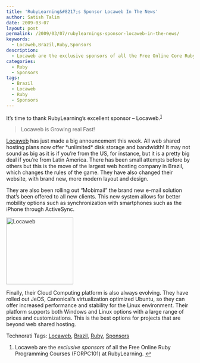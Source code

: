 ```yaml
---
title: 'RubyLearning&#8217;s Sponsor Locaweb In The News'
author: Satish Talim
date: 2009-03-07
layout: post
permalink: /2009/03/07/rubylearnings-sponsor-locaweb-in-the-news/
keywords:
  - Locaweb,Brazil,Ruby,Sponsors
description:
  - Locaweb are the exclusive sponsors of all the Free Online Core Ruby Programming Courses (FORPC101) at RubyLearning.
categories:
  - Ruby
  - Sponsors
tags:
  - Brazil
  - Locaweb
  - Ruby
  - Sponsors
---
```

<div>
  <p>
    It&#8217;s time to thank RubyLearning&#8217;s excellent sponsor &#8211; Locaweb.<sup class='footnote'><a href='#fn-1536-1' id='fnref-1536-1'>1</a></sup>
  </p>
  
  <blockquote class="right">
    <p>
      Locaweb is Growing real Fast!
    </p>
  </blockquote>
  
  <p>
    <a href="http://www.locaweb.com.br/">Locaweb</a> has just made a big announcement this week. All web shared hosting plans now offer *unlimited* disk storage and bandwidth! It may not sound as big as it is if you&#8217;re from the US, for instance, but it is a pretty big deal if you&#8217;re from Latin America. There has been small attempts before by others but this is the move of the largest web hosting company in Brazil, which changes the rules of the game. They have also changed their website, with brand new, more modern layout and design.
  </p>
  
  <p>
    They are also been rolling out &#8220;Mobimail&#8221; the brand new e-mail solution that&#8217;s been offered to all new clients. This new system allows for better mobility options such as synchronization with smartphones such as the iPhone through ActiveSync.
  </p>
  
  <p>
    <a href="http://www.locaweb.com.br/"><img class="alignright" alt="Locaweb" style="border: 0px none; " src="http://rubylearning.com/images/locaweb.jpg" width="180" height="180" /></a>
  </p>
  
  <p>
    Finally, their Cloud Computing platform is also always evolving. They have rolled out JeOS, Canonical&#8217;s virtualization optimized Ubuntu, so they can offer increased performance and stability for the Linux environment. Their platform supports both Windows and Linux options with a large range of prices and customizations. This is the best options for projects that are beyond web shared hosting.
  </p>
</div>

Technorati Tags: <a href="http://technorati.com/tag/Locaweb" rel="tag">Locaweb</a>, <a href="http://technorati.com/tag/Brazil" rel="tag">Brazil</a>, <a href="http://technorati.com/tag/Ruby" rel="tag">Ruby</a>, <a href="http://technorati.com/tag/Sponsors" rel="tag">Sponsors</a>

<div class='footnotes'>
  <div class='footnotedivider'>
  </div>
  
  <ol>
    <li id='fn-1536-1'>
      Locaweb are the <em>exclusive sponsors</em> of all the Free Online Ruby Programming Courses (FORPC101) at RubyLearning. <span class='footnotereverse'><a href='#fnref-1536-1'>&#8617;</a></span>
    </li>
  </ol>
</div>
